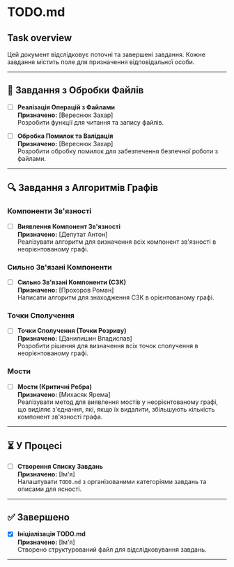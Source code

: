 # TODO.md

## Task overview

Цей документ відслідковує поточні та завершені завдання. Кожне завдання містить поле для призначення відповідальної особи.

---

## 📂 Завдання з Обробки Файлів

- [ ] **Реалізація Операцій з Файлами**  
  **Призначено:** [Вереснюк Захар]  
  Розробити функції для читання та запису файлів.

- [ ] **Обробка Помилок та Валідація**  
  **Призначено:** [Вереснюк Захар]  
  Розробити обробку помилок для забезпечення безпечної роботи з файлами.

---

## 🔍 Завдання з Алгоритмів Графів

### Компоненти Зв'язності
- [ ] **Виявлення Компонент Зв'язності**  
  **Призначено:** [Депутат Антон]  
  Реалізувати алгоритм для визначення всіх компонент зв'язності в неорієнтованому графі.

### Сильно Зв'язані Компоненти
- [ ] **Сильно Зв'язані Компоненти (СЗК)**  
  **Призначено:** [Прохоров Роман]  
  Написати алгоритм для знаходження СЗК в орієнтованому графі.

### Точки Сполучення
- [ ] **Точки Сполучення (Точки Розриву)**  
  **Призначено:** [Данилишин Владислав]  
  Розробити рішення для визначення всіх точок сполучення в неорієнтованому графі.

### Мости
- [ ] **Мости (Критичні Ребра)**  
  **Призначено:** [Михасяк Ярема]  
  Реалізувати метод для виявлення мостів у неорієнтованому графі, що виділяє з'єднання, які, якщо їх видалити, збільшують кількість компонент зв'язності графа.

---

## ⏳ У Процесі

- [ ] **Створення Списку Завдань**  
  **Призначено:** [Ім'я]  
  Налаштувати `TODO.md` з організованими категоріями завдань та описами для ясності.

---

## ✅ Завершено

- [x] **Ініціалізація TODO.md**  
  **Призначено:** [Ім'я]  
  Створено структурований файл для відслідковування завдань.

---
